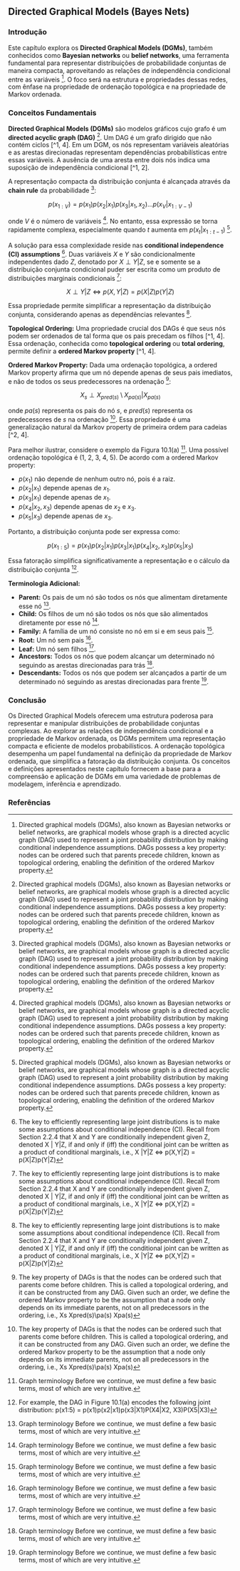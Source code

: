 ## Directed Graphical Models (Bayes Nets)

### Introdução
Este capítulo explora os **Directed Graphical Models (DGMs)**, também conhecidos como **Bayesian networks** ou **belief networks**, uma ferramenta fundamental para representar distribuições de probabilidade conjuntas de maneira compacta, aproveitando as relações de independência condicional entre as variáveis [^1]. O foco será na estrutura e propriedades dessas redes, com ênfase na propriedade de ordenação topológica e na propriedade de Markov ordenada.

### Conceitos Fundamentais
**Directed Graphical Models (DGMs)** são modelos gráficos cujo grafo é um **directed acyclic graph (DAG)** [^1]. Um DAG é um grafo dirigido que não contém ciclos [^1, 4]. Em um DGM, os nós representam variáveis aleatórias e as arestas direcionadas representam dependências probabilísticas entre essas variáveis. A ausência de uma aresta entre dois nós indica uma suposição de independência condicional [^1, 2].

A representação compacta da distribuição conjunta é alcançada através da **chain rule** da probabilidade [^1]:

$$ p(x_{1:V}) = p(x_1)p(x_2|x_1)p(x_3|x_1, x_2)...p(x_V|x_{1:V-1}) $$

onde $V$ é o número de variáveis [^1]. No entanto, essa expressão se torna rapidamente complexa, especialmente quando $t$ aumenta em $p(x_t|x_{1:t-1})$ [^1].

A solução para essa complexidade reside nas **conditional independence (CI) assumptions** [^2]. Duas variáveis $X$ e $Y$ são condicionalmente independentes dado $Z$, denotado por $X \perp Y | Z$, se e somente se a distribuição conjunta condicional puder ser escrita como um produto de distribuições marginais condicionais [^2]:

$$ X \perp Y | Z \Leftrightarrow p(X, Y | Z) = p(X | Z)p(Y | Z) $$

Essa propriedade permite simplificar a representação da distribuição conjunta, considerando apenas as dependências relevantes [^2].

**Topological Ordering:** Uma propriedade crucial dos DAGs é que seus nós podem ser ordenados de tal forma que os pais precedam os filhos [^1, 4]. Essa ordenação, conhecida como **topological ordering** ou **total ordering**, permite definir a **ordered Markov property** [^1, 4].

**Ordered Markov Property:** Dada uma ordenação topológica, a ordered Markov property afirma que um nó depende apenas de seus pais imediatos, e não de todos os seus predecessores na ordenação [^4]:

$$ X_s \perp X_{pred(s)} \setminus X_{pa(s)} | X_{pa(s)} $$

onde $pa(s)$ representa os pais do nó $s$, e $pred(s)$ representa os predecessores de $s$ na ordenação [^4]. Essa propriedade é uma generalização natural da Markov property de primeira ordem para cadeias [^2, 4].

Para melhor ilustrar, considere o exemplo da Figura 10.1(a) [^3]. Uma possível ordenação topológica é (1, 2, 3, 4, 5). De acordo com a ordered Markov property:
*   $p(x_1)$ não depende de nenhum outro nó, pois é a raiz.
*   $p(x_2|x_1)$ depende apenas de $x_1$.
*   $p(x_3|x_1)$ depende apenas de $x_1$.
*   $p(x_4|x_2, x_3)$ depende apenas de $x_2$ e $x_3$.
*   $p(x_5|x_3)$ depende apenas de $x_3$.

Portanto, a distribuição conjunta pode ser expressa como:

$$ p(x_{1:5}) = p(x_1)p(x_2|x_1)p(x_3|x_1)p(x_4|x_2, x_3)p(x_5|x_3) $$

Essa fatoração simplifica significativamente a representação e o cálculo da distribuição conjunta [^5].

**Terminologia Adicional:**

*   **Parent:** Os pais de um nó são todos os nós que alimentam diretamente esse nó [^3].
*   **Child:** Os filhos de um nó são todos os nós que são alimentados diretamente por esse nó [^3].
*   **Family:** A família de um nó consiste no nó em si e em seus pais [^3].
*   **Root:** Um nó sem pais [^3].
*   **Leaf:** Um nó sem filhos [^3].
*   **Ancestors:** Todos os nós que podem alcançar um determinado nó seguindo as arestas direcionadas para trás [^3].
*   **Descendants:** Todos os nós que podem ser alcançados a partir de um determinado nó seguindo as arestas direcionadas para frente [^3].

### Conclusão
Os Directed Graphical Models oferecem uma estrutura poderosa para representar e manipular distribuições de probabilidade conjuntas complexas. Ao explorar as relações de independência condicional e a propriedade de Markov ordenada, os DGMs permitem uma representação compacta e eficiente de modelos probabilísticos. A ordenação topológica desempenha um papel fundamental na definição da propriedade de Markov ordenada, que simplifica a fatoração da distribuição conjunta. Os conceitos e definições apresentados neste capítulo fornecem a base para a compreensão e aplicação de DGMs em uma variedade de problemas de modelagem, inferência e aprendizado.

### Referências
[^1]: Directed graphical models (DGMs), also known as Bayesian networks or belief networks, are graphical models whose graph is a directed acyclic graph (DAG) used to represent a joint probability distribution by making conditional independence assumptions. DAGs possess a key property: nodes can be ordered such that parents precede children, known as topological ordering, enabling the definition of the ordered Markov property.
[^2]: The key to efficiently representing large joint distributions is to make some assumptions about conditional independence (CI). Recall from Section 2.2.4 that X and Y are conditionally independent given Z, denoted X | Y|Z, if and only if (iff) the conditional joint can be written as a product of conditional marginals, i.e., X |Y|Z ⇔ p(X,Y|Z) = p(X|Z)p(Y|Z)
[^3]: Graph terminology Before we continue, we must define a few basic terms, most of which are very intuitive.
[^4]: The key property of DAGs is that the nodes can be ordered such that parents come before children. This is called a topological ordering, and it can be constructed from any DAG. Given such an order, we define the ordered Markov property to be the assumption that a node only depends on its immediate parents, not on all predecessors in the ordering, i.e., Xs Xpred(s)\pa(s) Xpa(s)
[^5]: For example, the DAG in Figure 10.1(a) encodes the following joint distribution: p(x1:5) = p(x1)p(x2|x1)p(x3|X1)P(X4|X2, X3)P(X5|X3)

<!-- END -->